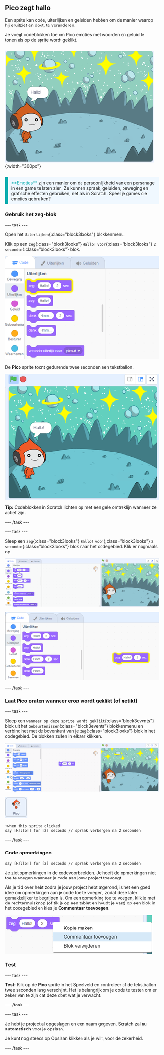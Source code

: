 ## Pico zegt hallo

<div style="display: flex; flex-wrap: wrap">
<div style="flex-basis: 200px; flex-grow: 1; margin-right: 15px;">
Een sprite kan code, uiterlijken en geluiden hebben om de manier waarop hij eruitziet en doet, te veranderen. 
  
Je voegt codeblokken toe om Pico emoties met woorden en geluid te tonen als op de sprite wordt geklikt.
</div>
<div>

![De Pico sprite zegt: "Hallo!"](images/pico-step2.png){:width="300px"}

</div>
</div>

<p style="border-left: solid; border-width:10px; border-color: #0faeb0; background-color: aliceblue; padding: 10px;">
<span style="color: #0faeb0">**Emoties**</span> zijn een manier om de persoonlijkheid van een personage in een game te laten zien. Ze kunnen spraak, geluiden, beweging en grafische effecten gebruiken, net als in Scratch. Speel je games die emoties gebruiken?
</p>

### Gebruik het zeg-blok

--- task ---

Open het `Uiterlijken`{:class="block3looks"} blokkenmenu.

Klik op een `zeg`{:class="block3looks"} `Hallo!` `voor`{:class="block3looks"} `2` `seconden`{:class="block3looks"} blok.

![De 'zeg Hallo! voor 2 seconden' blok licht op met een gele omtrek.](images/pico-say-hello-blocks-menu.png)

De **Pico** sprite toont gedurende twee seconden een tekstballon.

![De Pico sprite met "Hallo!" in een tekstballon.](images/pico-say-hello-stage.png)

**Tip:** Codeblokken in Scratch lichten op met een gele omtreklijn wanneer ze actief zijn.

--- /task ---

--- task ---

Sleep een `zeg`{:class="block3looks"} `Hallo!` `voor`{;class="block3looks"} `2` `seconden`{:class="block3looks"} blok naar het codegebied. Klik er nogmaals op.

![Het 'zeg'-blok naar het codegebied slepen en erop klikken om het uit te voeren.](images/pico-drag-say.gif)

![Het 'zeg'-blok is naar het codegebied gesleept. Het codeblok licht op met een gele omtrek.](images/pico-drag-say.png)

--- /task ---

### Laat Pico praten wanneer erop wordt geklikt (of getikt)

--- task ---

Sleep een `wanneer op deze sprite wordt geklikt`{:class="block3events"} blok uit het `Gebeurtenissen`{:class="block3events"} blokkenmenu en verbind het met de bovenkant van je `zeg`{:class="block3looks"} blok in het codegebied. De blokken zullen in elkaar klikken.

![Een animatie van de blokken die in elkaar klikken. Als er op Pico wordt geklikt, zegt het "Hallo!" gedurende twee seconden.](images/pico-snap-together.gif)

![De Pico sprite.](images/pico-sprite.png)

```blocks3
+when this sprite clicked
say [Hallo!] for [2] seconds // spraak verbergen na 2 seconden
```

--- /task ---

### Code opmerkingen

```blocks3
say [Hallo!] for [2] seconds // spraak verbergen na 2 seconden
```
Je ziet opmerkingen in de codevoorbeelden. Je hoeft de opmerkingen niet toe te voegen wanneer je code aan jouw project toevoegt.

Als je tijd over hebt zodra je jouw project hebt afgerond, is het een goed idee om opmerkingen aan je code toe te voegen, zodat deze later gemakkelijker te begrijpen is. Om een opmerking toe te voegen, klik je met de rechtermuisknop (of tik je op een tablet en houdt je vast) op een blok in het codegebied en kies je **Commentaar toevoegen**.

![Het pop-up menu dat verschijnt wanneer je met de rechtermuisknop op een blok klikt. 'Commentaar toevoegen' is geselecteerd.](images/add-comment.png)

### Test

--- task ---

**Test:** Klik op de **Pico** sprite in het Speelveld en controleer of de tekstballon twee seconden lang verschijnt. Het is belangrijk om je code te testen om er zeker van te zijn dat deze doet wat je verwacht.

--- /task ---

--- task ---

Je hebt je project al opgeslagen en een naam gegeven. Scratch zal nu **automatisch** voor je opslaan.

Je kunt nog steeds op Opslaan klikken als je wilt, voor de zekerheid.

--- /task ---
